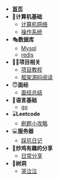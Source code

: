 - [**首页**](README)
- 🎨**计算机基础**
  - [计算机网络](计算机基础/)
  - [操作系统](计算机基础/)
- 🎭**数据库**
  - [Mysql](database/mysql/)
  - [redis](database/redis/)
- 🐱‍🏍**项目相关**
  - [项目教程](项目相关/项目教程/)
  - [框架源码阅读](项目相关/框架源码阅读/)
- 😇**面经**
  - [面经总结](面经/)
- 📜**语言基础**
  - [go](语言基础/go/)
- ⌛**Leetcode**
  - [刷题小攻略](Leetcode/)
- 💻**服务器**
  - [踩坑日记](服务器/)
- 🤪**炒鸡有趣的分享**
  - [日常分享](炒鸡有趣/)
- 🥴**树洞**
  - [哭泣泣](树洞/)

